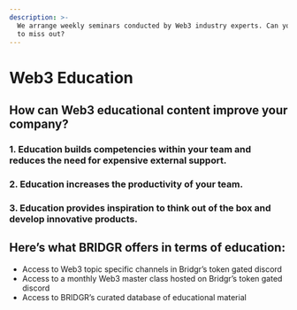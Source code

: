 ```yaml
---
description: >-
  We arrange weekly seminars conducted by Web3 industry experts. Can you afford
  to miss out?
---
```


# Web3 Education

## How can Web3 educational content improve your company?

### 1. Education builds competencies within your team and reduces the need for expensive external support.

### 2. Education increases the productivity of your team.

### 3. Education provides inspiration to think out of the box and develop innovative products.&#x20;



## Here’s what BRIDGR offers in terms of education:

* Access to Web3 topic specific channels in Bridgr’s token gated discord
* Access to a monthly Web3 master class hosted on Bridgr’s token gated discord
* Access to BRIDGR’s curated database of educational material

